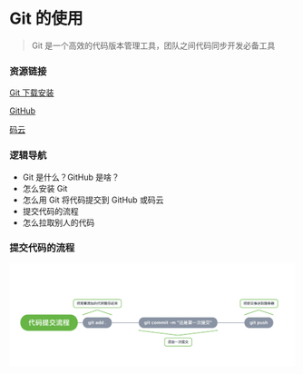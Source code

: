 # Git 的使用
> Git 是一个高效的代码版本管理工具，团队之间代码同步开发必备工具

### 资源链接
[Git 下载安装](https://git-scm.com/)

[GitHub](https://www.runoob.com/java/java-inheritance.html)

[码云](https://gitee.com/)


### 逻辑导航
- Git 是什么？GitHub 是啥？
- 怎么安装 Git
- 怎么用 Git 将代码提交到 GitHub 或码云
- 提交代码的流程
- 怎么拉取别人的代码


### 提交代码的流程
![提交代码的流程](./assets/001.png)